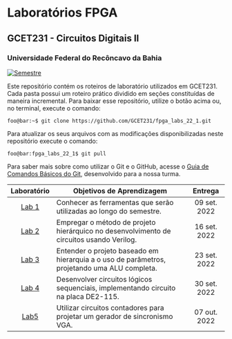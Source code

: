 # Laboratórios FPGA

## GCET231 - Circuitos Digitais II

### Universidade Federal do Recôncavo da Bahia

[![Semestre](https://img.shields.io/badge/Semestre-2022.1-blue?style=flat-square)](https://gcet231.github.io/)

Este repositório contém os roteiros de laboratório utilizados em GCET231. Cada pasta possui um roteiro prático dividido em seções constituídas de maneira incremental. Para baixar esse repositório, utilize o botão acima ou, no terminal, execute o comando:

```console
foo@bar:~$ git clone https://github.com/GCET231/fpga_labs_22_1.git
```

Para atualizar os seus arquivos com as modificações disponibilizadas neste repositório execute o comando:

```console
foo@bar:fpga_labs_22_1$ git pull
```

Para saber mais sobre como utilizar o Git e o GitHub, acesse o [Guia de Comandos Básicos do Git](https://github.com/GCET231/tut1-github), desenvolvido para a nossa turma.

|        Laboratório         | Objetivos de Aprendizagem                                                                    |   Entrega    |
| :------------------------: | -------------------------------------------------------------------------------------------- | :----------: |
| [Lab 1](lab1/spec/spec.md) | Conhecer as ferramentas que serão utilizadas ao longo do semestre.                           | 09 set. 2022 |
| [Lab 2](lab2/spec/spec.md) | Empregar o método de projeto hierárquico no desenvolvimento de circuitos usando Verilog.     | 16 set. 2022 |
| [Lab 3](lab3/spec/spec.md) | Entender o projeto baseado em hierarquia a o uso de parâmetros, projetando uma ALU completa. | 23 set. 2022 |
| [Lab 4](lab4/spec/spec.md) | Desenvolver circuitos lógicos sequenciais, implementando circuito na placa DE2-115.          | 30 set. 2022 |
| [Lab5](lab5/spec/spec.md)  | Utilizar circuitos contadores para projetar um gerador de sincronismo VGA.                   | 07 out. 2022 |

<!--| [Lab5](lab5/spec/spec.md) | Analisar diferentes cenários de projeto, empregando diferentes interfaces de E/S.             |                                       27 mai. 2022                                       |
| [Lab6](lab6/spec/spec.md) | Entender como projetar uma FSM em Verilog, desenvolvendo o circuito de um cronômetro.         |                                       03 jun. 2022                                       |
| [Lab7](lab7/spec/spec.md) | Analisar um projeto baseado em caminho de dados, empregando modelagem hierárquica em Verilog. |                                       10 jun. 2022                                       |
| [Lab8](lab8/spec/spec.md) | Projetar o processador RISC231 monociclo, utilizando técnicas de projeto digital e Verilog.   |                                     08/15 jul. 2022                                      |           |-->
